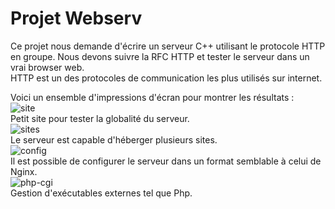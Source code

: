 # Projet Webserv
Ce projet nous demande d'écrire un serveur C++ utilisant le protocole HTTP en groupe. 
Nous devons suivre la RFC HTTP et tester le serveur dans un vrai browser web.  
HTTP est un des protocoles de communication les plus utilisés sur internet.  

Voici un ensemble d'impressions d'écran pour montrer les résultats :  
![site](https://github.com/GitCGuillaume/Webserv_visuels/assets/34135668/a9260948-60a8-4fd3-abcf-7a18cce18eb7)  
Petit site pour tester la globalité du serveur.  
![sites](https://github.com/GitCGuillaume/Webserv_visuels/assets/34135668/eb95a188-b71f-411f-9dbf-7ae1397ff0e6)  
Le serveur est capable d'héberger plusieurs sites.  
![config](https://github.com/GitCGuillaume/Webserv_visuels/assets/34135668/861f2bfd-7993-45a0-a548-48f916f4a245)  
Il est possible de configurer le serveur dans un format semblable à celui de Nginx.  
![php-cgi](https://github.com/GitCGuillaume/Webserv_visuels/assets/34135668/f0020ae4-f22f-4a4a-8f15-bd2209d2e38e)  
Gestion d'exécutables externes tel que Php.  

